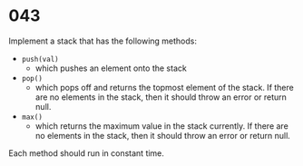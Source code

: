 [_metadata_:number]:-      "43"
[_metadata_:difficulty]:-  "Easy"
[_metadata_:asker]:-       "Amazon"

# 043

Implement a stack that has the following methods:

- `push(val)`
  - which pushes an element onto the stack
- `pop()`
  - which pops off and returns the topmost element of the stack. If there are no elements in the stack, then it should throw an error or return null.
- `max()`
  - which returns the maximum value in the stack currently. If there are no elements in the stack, then it should throw an error or return null.

Each method should run in constant time.
